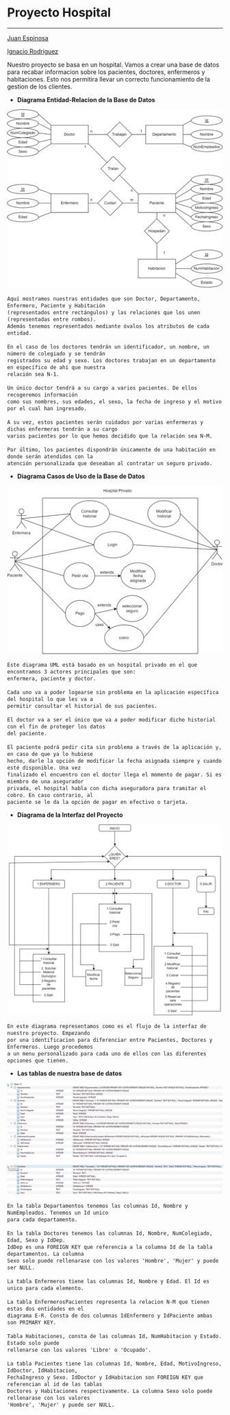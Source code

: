 # Proyecto Hospital
------

[Juan Espinosa](https://github.com/JuanEspinosa97)

[Ignacio Rodriguez](https://github.com/IgnacioRodrig)

Nuestro proyecto se basa en un hospital. Vamos a crear una base de datos para recabar informacion sobre los pacientes, 
doctores, enfermeros y habitaciones. Esto nos permitira llevar un correcto funcionamiento de la gestion de los clientes.

- **Diagrama Entidad-Relacion de la Base de Datos**

![Diagrama E-R](https://github.com/JuanEspinosa97/tis_2022_repositorio/blob/main/doc/Proyecto_Entidad_Relacion.png)

    Aquí mostramos nuestras entidades que son Doctor, Departamento, Enfermero, Paciente y Habitación 
    (representados entre rectángulos) y las relaciones que los unen (representadas entre rombos). 
    Además tenemos representados mediante óvalos los atributos de cada entidad.

    En el caso de los doctores tendrán un identificador, un nombre, un número de colegiado y se tendrán 
    registrados su edad y sexo. Los doctores trabajan en un departamento en específico de ahí que nuestra 
    relación sea N-1.

    Un único doctor tendrá a su cargo a varios pacientes. De ellos recogeremos información 
    como sus nombres, sus edades, el sexo, la fecha de ingreso y el motivo por el cual han ingresado.

    A su vez, estos pacientes serán cuidados por varias enfermeras y dichas enfermeras tendrán a su cargo 
    varios pacientes por lo que hemos decidido que la relación sea N-M.

    Por último, los pacientes dispondrán únicamente de una habitación en donde serán atendidos con la 
    atención personalizada que deseaban al contratar un seguro privado.


- **Diagrama Casos de Uso de la Base de Datos**

![Diagrama UML](https://github.com/JuanEspinosa97/tis_2022_repositorio/blob/main/doc/Proyecto_Diagrama_de_usos.png)

    Este diagrama UML está basado en un hospital privado en el que encontramos 3 actores principales que son:
    enfermera, paciente y doctor. 

    Cada uno va a poder logearse sin problema en la aplicación específica del hospital lo que les va a 
    permitir consultar el historial de sus pacientes. 

    El doctor va a ser el único que va a poder modificar dicho historial con el fin de proteger los datos
    del paciente. 

    El paciente podrá pedir cita sin problema a través de la aplicación y, en caso de que ya lo hubiese 
    hecho, darle la opción de modificar la fecha asignada siempre y cuando esté disponible. Una vez 
    finalizado el encuentro con el doctor llega el momento de pagar. Si es miembro de una asegurador 
    privada, el hospital habla con dicha aseguradora para tramitar el cobro. En caso contrario, al
    paciente se le da la opción de pagar en efectivo o tarjeta.


- **Diagrama de la Interfaz del Proyecto**

![Diagrama Interfaz](https://github.com/JuanEspinosa97/tis_2022_repositorio/blob/main/doc/Interfaz_Proyecto.png)

    En este diagrama representamos como es el flujo de la interfaz de nuestro proyecto. Empezando 
    por una identificacion para diferenciar entre Pacientes, Doctores y Enfermeros. Luego procedemos 
    a un menu personalizado para cada uno de ellos con las diferentes opciones que tienen.

- **Las tablas de nuestra base de datos**

![Tablas Proyecto](https://github.com/JuanEspinosa97/tis_2022_repositorio/blob/main/doc/Tablas1.png)

![](https://github.com/JuanEspinosa97/tis_2022_repositorio/blob/main/doc/Tablas2.png)

    En la tabla Departamentos tenemos las columnas Id, Nombre y NumEmpleados. Tenemos un Id unico 
    para cada departamento.

    En la tabla Doctores tenemos las columnas Id, Nombre, NumColegiado, Edad, Sexo y IdDep. 
    IdDep es una FOREIGN KEY que referencia a la columna Id de la tabla departamentos. La columna 
    Sexo solo puede rellenarase con los valores 'Hombre', 'Mujer' y puede ser NULL. 

    La tabla Enfermeros tiene las columnas Id, Nombre y Edad. El Id es unico para cada elemento.

    La tabla EnfermerosPacientes representa la relacion N-M que tienen estas dos entidades en el 
    diagrama E-R. Consta de dos columnas IdEnfermero y IdPaciente ambas son PRIMARY KEY.

    Tabla Habitaciones, consta de las columnas Id, NumHabitacion y Estado. Estado solo puede 
    rellenarse con los valores 'Libre' o 'Ocupado'. 

    La tabla Pacientes tiene las columnas Id, Nombre, Edad, MotivoIngreso, IdDoctor, IdHabitacion, 
    FechaIngreso y Sexo. IdDoctor y IdHabitacion son FOREIGN KEY que referencian al id de las tablas 
    Doctores y Habitaciones respectivamente. La columna Sexo solo puede rellenarase con los valores 
    'Hombre', 'Mujer' y puede ser NULL.

